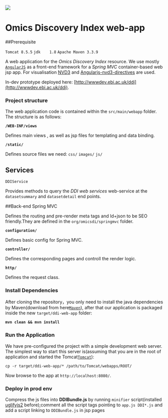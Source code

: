 ![](https://travis-ci.org/PRIDE-Cluster/cluster-web-app.svg?branch=master)

Omics Discovery Index web-app
=====================

##Prerequisite

`Tomcat 8.5.5`
`jdk    1.8`
`Apache Maven 3.3.9`


A web application for the *Omics Discovery Index* resource. We use mostly [`AngularJS`](https://angularjs.org/) as
a front-end framework for a *Spring MVC* container-based web jsp app. For visualisation [NVD3](https://github.com/novus/nvd3) and
[Angularjs-nvd3-directives](http://cmaurer.github.io/angularjs-nvd3-directives/) are used.

In-dev prototype deployed here: [http://wwwdev.ebi.ac.uk/ddi](http://wwwdev.ebi.ac.uk/ddi).

### Project structure

The web application code is contained within the `src/main/webapp` folder. The structure is as follows:

**`/WEB-INF/views`**

Defines main views , as well as jsp files for templating and data binding.

**`/static/`**

Defines source files we need: `css/` `images/` `js/`

## Services

`DDIService`

Provides methods to query the *DDI web services* web-service at the `datasetsummary`  and `datasetdetail` end points.

##Back-end Spring MVC

Defines the routing and pre-render meta tags and ld+json to be SEO friendly.They are defined in the `org/omicsdi/springmvc` folder.

**`configuration/`**

Defines basic config for Spring MVC.

**`controller/`**

Defines the corresponding pages and controll the render logic.

**`http/`**

Defines the request class.

### Install Dependencies

After cloning the repository，you only need to install the java dependencies by Maven(download from here[`Maven`](http://maven.apache.org/download.cgi)), after that our application is packaged inside the new `target/ddi-web-app` folder:

**`mvn clean && mvn install`**

### Run the Application

We have pre-configured the project with a simple development web server.  The simplest way to start
this server is(assuming that you are in the root of application and started the Tomcat[`Tomcat`](http://tomcat.apache.org/download-80.cgi)):

```
cp -r target/ddi-web-app/* /path/to/Tomcat/webapps/ROOT/
```

Now browse to the app at `http://localhost:8080/`.

### Deploy in prod env

Compress the js files into **DDIBundle.js** by running `minifier` script(installed [uglifyjs2](https://github.com/mishoo/UglifyJS2) before);comment all the script tags pointing to `app.js DDI*.js` and add a script linking to `DDIBundle.js` in jsp pages

